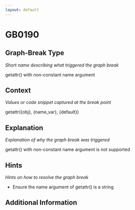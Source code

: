 ```yaml
---
layout: default
---
```

# GB0190

## Graph-Break Type
*Short name describing what triggered the graph break*

getattr() with non-constant name argument

## Context
*Values or code snippet captured at the break point*

getattr({obj}, {name_var}, {default})

## Explanation
*Explanation of why the graph break was triggered*

getattr() with non-constant name argument is not supported

## Hints
*Hints on how to resolve the graph break*

- Ensure the name argument of getattr() is a string


## Additional Information

<!-- ADDITIONAL INFORMATION START - Add custom information below this line -->

<!-- ADDITIONAL INFORMATION END -->

